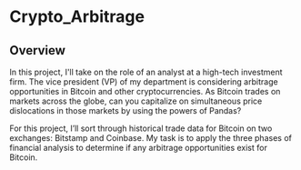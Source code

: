 # Crypto_Arbitrage

## Overview

In this project, I'll take on the role of an analyst at a high-tech investment firm. The vice president (VP) of my department is considering arbitrage opportunities in Bitcoin and other cryptocurrencies. As Bitcoin trades on markets across the globe, can you capitalize on simultaneous price dislocations in those markets by using the powers of Pandas?

For this project, I’ll sort through historical trade data for Bitcoin on two exchanges: Bitstamp and Coinbase. My task is to apply the three phases of financial analysis to determine if any arbitrage opportunities exist for Bitcoin.